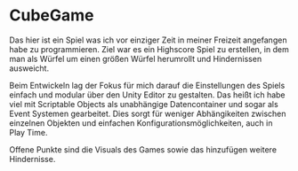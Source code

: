 # CubeGame

Das hier ist ein Spiel was ich vor einziger Zeit in meiner Freizeit angefangen habe zu programmieren. Ziel war es ein Highscore Spiel zu erstellen, in dem man als Würfel um einen größen Würfel herumrollt und Hindernissen ausweicht. 

Beim Entwickeln lag der Fokus für mich darauf die Einstellungen des Spiels einfach und modular über den Unity Editor zu gestalten. Das heißt ich habe viel mit Scriptable Objects als unabhängige Datencontainer und sogar als Event Systemen gearbeitet. Dies sorgt für weniger Abhängikeiten zwischen einzelnen Objekten und einfachen Konfigurationsmöglichkeiten, auch in Play Time. 

Offene Punkte sind die Visuals des Games sowie das hinzufügen weitere Hindernisse.
